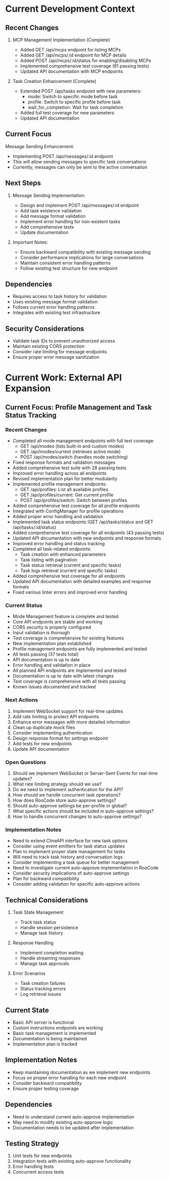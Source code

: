 # Current Development Context

## Recent Changes

1. MCP Management Implementation (Complete)

    - Added GET /api/mcps endpoint for listing MCPs
    - Added GET /api/mcps/:id endpoint for MCP details
    - Added POST /api/mcps/:id/status for enabling/disabling MCPs
    - Implemented comprehensive test coverage (81 passing tests)
    - Updated API documentation with MCP endpoints

2. Task Creation Enhancement (Complete)
    - Extended POST /api/tasks endpoint with new parameters:
        - mode: Switch to specific mode before task
        - profile: Switch to specific profile before task
        - wait_for_completion: Wait for task completion
    - Added full test coverage for new parameters
    - Updated API documentation

## Current Focus

Message Sending Enhancement:

- Implementing POST /api/messages/:id endpoint
- This will allow sending messages to specific task conversations
- Currently, messages can only be sent to the active conversation

## Next Steps

1. Message Sending Implementation:

    - Design and implement POST /api/messages/:id endpoint
    - Add task existence validation
    - Add message format validation
    - Implement error handling for non-existent tasks
    - Add comprehensive tests
    - Update documentation

2. Important Notes:
    - Ensure backward compatibility with existing message sending
    - Consider performance implications for large conversations
    - Maintain consistent error handling patterns
    - Follow existing test structure for new endpoint

## Dependencies

- Requires access to task history for validation
- Uses existing message format validation
- Follows current error handling patterns
- Integrates with existing test infrastructure

## Security Considerations

- Validate task IDs to prevent unauthorized access
- Maintain existing CORS protection
- Consider rate limiting for message endpoints
- Ensure proper error message sanitization

# Current Work: External API Expansion

## Current Focus: Profile Management and Task Status Tracking

### Recent Changes

- Completed all mode management endpoints with full test coverage:
    - GET /api/modes (lists built-in and custom modes)
    - GET /api/modes/current (retrieves active mode)
    - POST /api/modes/switch (handles mode switching)
- Fixed response formats and validation messages
- Added comprehensive test suite with 28 passing tests
- Improved error handling across all endpoints
- Revised implementation plan for better modularity
- Implemented profile management endpoints:
    - GET /api/profiles: List all available profiles
    - GET /api/profiles/current: Get current profile
    - POST /api/profiles/switch: Switch between profiles
- Added comprehensive test coverage for all profile endpoints
- Integrated with ConfigManager for profile operations
- Added proper error handling and validation
- Implemented task status endpoints (GET /api/tasks/status and GET /api/tasks/:id/status)
- Added comprehensive test coverage for all endpoints (43 passing tests)
- Updated API documentation with new endpoints and response formats
- Improved error handling and status tracking
- Completed all task-related endpoints:
    - Task creation with enhanced parameters
    - Task listing with pagination
    - Task status retrieval (current and specific tasks)
    - Task logs retrieval (current and specific tasks)
- Added comprehensive test coverage for all endpoints
- Updated API documentation with detailed examples and response formats
- Fixed various linter errors and improved error handling

### Current Status

- Mode Management feature is complete and tested
- Core API endpoints are stable and working
- CORS security is properly configured
- Input validation is thorough
- Test coverage is comprehensive for existing features
- New implementation plan established
- Profile management endpoints are fully implemented and tested
- All tests passing (37 tests total)
- API documentation is up to date
- Error handling and validation in place
- All planned API endpoints are implemented and tested
- Documentation is up to date with latest changes
- Test coverage is comprehensive with all tests passing
- Known issues documented and tracked

### Next Actions

1. Implement WebSocket support for real-time updates
2. Add rate limiting to protect API endpoints
3. Enhance error messages with more detailed information
4. Clean up duplicate mock files
5. Consider implementing authentication
6. Design response format for settings endpoint
7. Add tests for new endpoints
8. Update API documentation

### Open Questions

1. Should we implement WebSocket or Server-Sent Events for real-time updates?
2. What rate limiting strategy should we use?
3. Do we need to implement authentication for the API?
4. How should we handle concurrent task operations?
5. How does RooCode store auto-approve settings?
6. Should auto-approve settings be per-profile or global?
7. What specific actions should be included in auto-approve settings?
8. How to handle concurrent changes to auto-approve settings?

### Implementation Notes

- Need to extend ClineAPI interface for new task options
- Consider using event emitters for task status updates
- Plan to implement proper state management for tasks
- Will need to track task history and conversation logs
- Consider implementing a task queue for better management
- Need to investigate current auto-approve implementation in RooCode
- Consider security implications of auto-approve settings
- Plan for backward compatibility
- Consider adding validation for specific auto-approve actions

## Technical Considerations

1. Task State Management

    - Track task status
    - Handle session persistence
    - Manage task history

2. Response Handling

    - Implement completion waiting
    - Handle streaming responses
    - Manage task approvals

3. Error Scenarios
    - Task creation failures
    - Status tracking errors
    - Log retrieval issues

## Current State

- Basic API server is functional
- Custom instructions endpoints are working
- Basic task management is implemented
- Documentation is being maintained
- Implementation plan is tracked

## Implementation Notes

- Keep maintaining documentation as we implement new endpoints
- Focus on proper error handling for each new endpoint
- Consider backward compatibility
- Ensure proper testing coverage

## Dependencies

- Need to understand current auto-approve implementation
- May need to modify existing auto-approve logic
- Documentation needs to be updated after implementation

## Testing Strategy

1. Unit tests for new endpoints
2. Integration tests with existing auto-approve functionality
3. Error handling tests
4. Concurrent access tests
